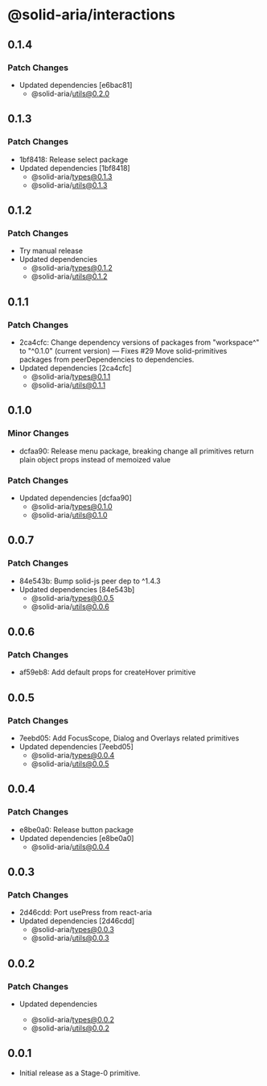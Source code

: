 # @solid-aria/interactions

## 0.1.4

### Patch Changes

- Updated dependencies [e6bac81]
  - @solid-aria/utils@0.2.0

## 0.1.3

### Patch Changes

- 1bf8418: Release select package
- Updated dependencies [1bf8418]
  - @solid-aria/types@0.1.3
  - @solid-aria/utils@0.1.3

## 0.1.2

### Patch Changes

- Try manual release
- Updated dependencies
  - @solid-aria/types@0.1.2
  - @solid-aria/utils@0.1.2

## 0.1.1

### Patch Changes

- 2ca4cfc: Change dependency versions of packages from "workspace^" to "^0.1.0" (current version) — Fixes #29
  Move solid-primitives packages from peerDependencies to dependencies.
- Updated dependencies [2ca4cfc]
  - @solid-aria/types@0.1.1
  - @solid-aria/utils@0.1.1

## 0.1.0

### Minor Changes

- dcfaa90: Release menu package, breaking change all primitives return plain object props instead of memoized value

### Patch Changes

- Updated dependencies [dcfaa90]
  - @solid-aria/types@0.1.0
  - @solid-aria/utils@0.1.0

## 0.0.7

### Patch Changes

- 84e543b: Bump solid-js peer dep to ^1.4.3
- Updated dependencies [84e543b]
  - @solid-aria/types@0.0.5
  - @solid-aria/utils@0.0.6

## 0.0.6

### Patch Changes

- af59eb8: Add default props for createHover primitive

## 0.0.5

### Patch Changes

- 7eebd05: Add FocusScope, Dialog and Overlays related primitives
- Updated dependencies [7eebd05]
  - @solid-aria/types@0.0.4
  - @solid-aria/utils@0.0.5

## 0.0.4

### Patch Changes

- e8be0a0: Release button package
- Updated dependencies [e8be0a0]
  - @solid-aria/utils@0.0.4

## 0.0.3

### Patch Changes

- 2d46cdd: Port usePress from react-aria
- Updated dependencies [2d46cdd]
  - @solid-aria/types@0.0.3
  - @solid-aria/utils@0.0.3

## 0.0.2

### Patch Changes

- Updated dependencies

  - @solid-aria/types@0.0.2
  - @solid-aria/utils@0.0.2

## 0.0.1

- Initial release as a Stage-0 primitive.
